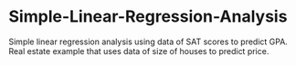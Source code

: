 # Simple-Linear-Regression-Analysis
Simple linear regression analysis using data of SAT scores to predict GPA. Real estate example that uses data of size of houses to predict price.
